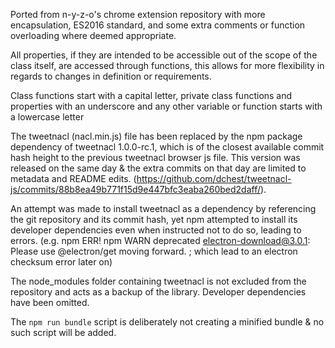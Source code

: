 Ported from n-y-z-o's chrome extension repository with more encapsulation, ES2016 standard, and some extra comments or function overloading where deemed appropriate.




All properties, if they are intended to be accessible out of the scope of the class itself, are accessed through functions, this allows for more flexibility in regards to changes in definition or requirements.




Class functions start with a capital letter, private class functions and properties with an underscore and any other variable or function starts with a lowercase letter




The tweetnacl (nacl.min.js) file has been replaced by the npm package dependency of tweetnacl 1.0.0-rc.1, which is of the closest available commit hash height to the previous tweetnacl browser js file. This version was released on the same day & the extra commits on that day are limited to metadata and README edits. (https://github.com/dchest/tweetnacl-js/commits/88b8ea49b771f15d9e447bfc3eaba260bed2daff/). 




An attempt was made to install tweetnacl as a dependency by referencing the git repository and its commit hash, yet npm attempted to install its developer dependencies even when instructed not to do so, leading to errors. (e.g. npm ERR! npm WARN deprecated electron-download@3.0.1: Please use @electron/get moving forward. ; which lead to an electron checksum error later on)




The node_modules folder containing tweetnacl is not excluded from the repository and acts as a backup of the library. Developer dependencies have been omitted.




The `npm run bundle` script is deliberately not creating a minified bundle & no such script will be added.